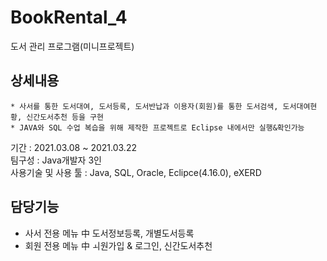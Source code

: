 # BookRental_4
도서 관리 프로그램(미니프로젝트)


## 상세내용

```
* 사서를 통한 도서대여, 도서등록, 도서반납과 이용자(회원)를 통한 도서검색, 도서대여현황, 신간도서추천 등을 구현
* JAVA와 SQL 수업 복습을 위해 제작한 프로젝트로 Eclipse 내에서만 실행&확인가능
```
기간 : 2021.03.08 ~ 2021.03.22   
팀구성 : Java개발자 3인   
사용기술 및 사용 툴 : Java, SQL, Oracle, Eclipce(4.16.0), eXERD   


## 담당기능
* 사서 전용 메뉴 中 도서정보등록, 개별도서등록
* 회원 전용 메뉴 中 ㅚ원가입 & 로그인, 신간도서추천



  
